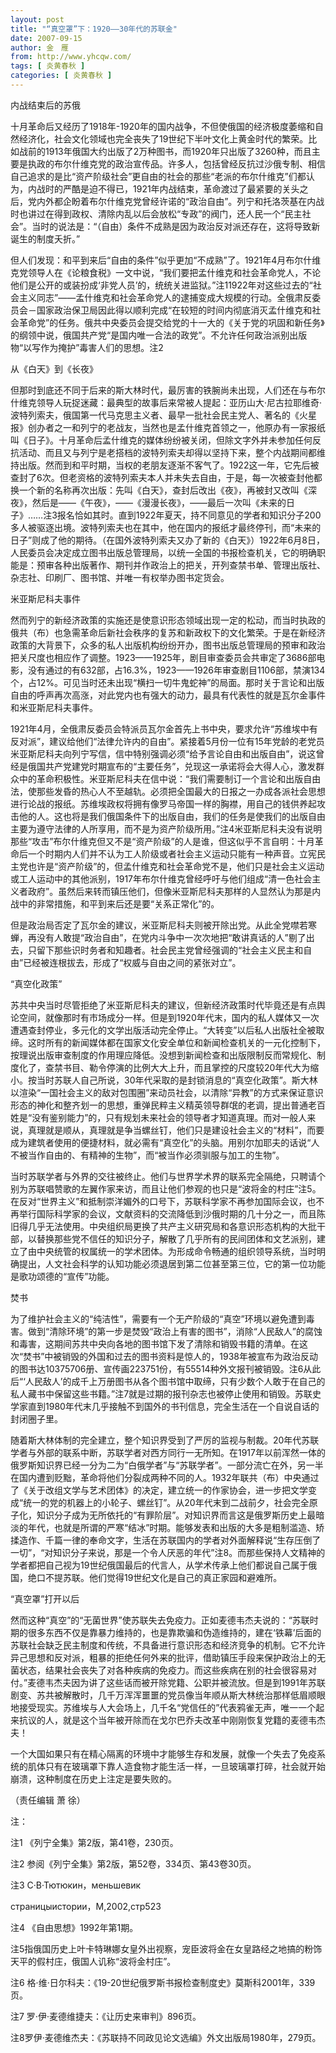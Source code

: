 ```yaml
---
layout: post
title: "“真空罩”下：1920——30年代的苏联金"
date: 2007-09-15
author: 金　雁
from: http://www.yhcqw.com/
tags: [ 炎黄春秋 ]
categories: [ 炎黄春秋 ]
---
```




内战结束后的苏俄


十月革命后又经历了1918年-1920年的国内战争，不但使俄国的经济极度萎缩和自然经济化，社会文化领域也完全丧失了19世纪下半叶文化上黄金时代的繁荣。比如战前的1913年俄国大约出版了2万种图书，而1920年只出版了3260种，而且主要是执政的布尔什维克党的政治宣传品。许多人，包括曾经反抗过沙俄专制、相信自己追求的是比“资产阶级社会”更自由的社会的那些“老派的布尔什维克”们都认为，内战时的严酷是迫不得已，1921年内战结束，革命渡过了最紧要的关头之后，党内外都企盼着布尔什维克党曾经许诺的“政治自由”。列宁和托洛茨基在内战时也讲过在得到政权、清除内乱以后会放松“专政”的阀门，还人民一个“民主社会”。当时的说法是：“（自由）条件不成熟是因为政治反对派还存在，这将导致新诞生的制度夭折。”


但人们发现：和平到来后“自由的条件”似乎更加“不成熟”了。1921年4月布尔什维克党领导人在《论粮食税》一文中说，“我们要把孟什维克和社会革命党人，不论他们是公开的或装扮成‘非党人员’的，统统关进监狱。”注11922年对这些过去的“社会主义同志”——孟什维克和社会革命党人的逮捕变成大规模的行动。全俄肃反委员会－国家政治保卫局因此得以顺利完成“在较短的时间内彻底消灭孟什维克和社会革命党”的任务。俄共中央委员会提交给党的十一大的《关于党的巩固和新任务》的纲领中说，俄国共产党“是国内唯一合法的政党”。不允许任何政治派别出版物“以写作为掩护”毒害人们的思想。注2

从《白天》到《长夜》


但那时到底还不同于后来的斯大林时代，最厉害的铁腕尚未出现，人们还在与布尔什维克领导人玩捉迷藏：最典型的故事后来常被人提起：亚历山大·尼古拉耶维奇·波特列索夫，俄国第一代马克思主义者、最早一批社会民主党人、著名的《火星报》创办者之一和列宁的老战友，当然也是孟什维克首领之一，他原办有一家报纸叫《日子》。十月革命后孟什维克的媒体纷纷被关闭，但除文字外并未参加任何反抗活动、而且又与列宁是老搭档的波特列索夫却得以坚持下来，整个内战期间都维持出版。然而到和平时期，当权的老朋友逐渐不客气了。1922这一年，它先后被查封了6次。但老资格的波特列索夫本人并未失去自由，于是，每一次被查封他都换一个新的名称再次出版：先叫《白天》，查封后改出《夜》，再被封又改叫《深夜》，然后是——《午夜》，——《漫漫长夜》，——最后一次叫《未来的日子》……注3报名恰如其时。直到1922年夏天，持不同意见的学者和知识分子200多人被驱逐出境。波特列索夫也在其中，他在国内的报纸才最终停刊，而“未来的日子”则成了他的期待。（在国外波特列索夫又办了新的《白天》）1922年6月8日，人民委员会决定成立图书出版总管理局，以统一全国的书报检查机关，它的明确职能是：预审各种出版著作、期刊并作政治上的把关，开列查禁书单、管理出版社、杂志社、印刷厂、图书馆、并唯一有权举办图书定货会。

米亚斯尼科夫事件


然而列宁的新经济政策的实施还是使意识形态领域出现一定的松动，而当时执政的俄共（布）也急需革命后新社会秩序的复苏和新政权下的文化繁荣。于是在新经济政策的大背景下，众多的私人出版机构纷纷开办，图书出版总管理局的预审和政治把关尺度也相应作了调整。1923——1925年，剧目审查委员会共审定了3686部电影，没有通过的有632部，占16.3%，1923——1926年审查剧目1106部，禁演134个，占12%。可见当时还未出现“横扫一切牛鬼蛇神”的局面。那时关于言论和出版自由的呼声再次高涨，对此党内也有强大的动力，最具有代表性的就是瓦尔金事件和米亚斯尼科夫事件。


1921年4月，全俄肃反委员会特派员瓦尔金首先上书中央，要求允许“苏维埃中有反对派”，建议给他们“法律允许内的自由”。紧接着5月份一位有15年党龄的老党员米亚斯尼科夫向列宁写信，信中特别强调必须“给予言论自由和出版自由”，说这曾经是俄国共产党建党时期宣布的“主要任务”，兑现这一承诺将会大得人心，激发群众中的革命积极性。米亚斯尼科夫在信中说：“我们需要制订一个言论和出版自由法，使那些发昏的热心人不至越轨。必须把全国最大的日报之一办成各派社会思想进行论战的报纸。苏维埃政权将拥有像罗马帝国一样的胸襟，用自己的钱供养起攻击他的人。这也将是我们俄国条件下的出版自由，我们的任务是使我们的出版自由主要为遵守法律的人所享用，而不是为资产阶级所用。”注4米亚斯尼科夫没有说明那些“攻击”布尔什维克但又不是“资产阶级”的人是谁，但这似乎不言自明：十月革命后一个时期内人们并不认为工人阶级或者社会主义运动只能有一种声音。立宪民主党也许是“资产阶级”的，但孟什维克和社会革命党不是，他们只是社会主义运动或工人运动中的其他派别，1917年布尔什维克曾经呼吁与他们组成“清一色社会主义者政府”。虽然后来转而镇压他们，但像米亚斯尼科夫那样的人显然认为那是内战中的非常措施，和平到来后还是要“关系正常化”的。


但是政治局否定了瓦尔金的建议，米亚斯尼科夫则被开除出党。从此全党噤若寒蝉，再没有人敢提“政治自由”，在党内斗争中一次次地把“敢讲真话的人”剔了出去，只留下那些识时务者和知趣者。社会民主党曾经强调的“社会主义民主和自由”已经被连根拔去，形成了“权威与自由之间的紧张对立”。

“真空化政策”


苏共中央当时尽管拒绝了米亚斯尼科夫的建议，但新经济政策时代毕竟还是有点舆论空间，就像那时有市场成分一样。但是到1920年代末，国内的私人媒体又一次遭遇查封停业，多元化的文学出版活动完全停止。“大转变”以后私人出版社全被取缔。这时所有的新闻媒体都在国家文化安全单位和新闻检查机关的一元化控制下，按理说出版审查制度的作用理应降低。没想到新闻检查和出版限制反而常规化、制度化了，查禁书目、勒令停演的比例大大上升，而且掌控的尺度较20年代大为缩小。按当时苏联人自己所说，30年代采取的是封锁消息的“真空化政策”。斯大林以渲染“一国社会主义的敌对包围圈”来动员社会，以清除“异教”的方式来保证意识形态的神化和整齐划一的思想，重弹民粹主义精英领导群氓的老调，提出普通老百姓是“没有鉴别能力”的，只有规划未来社会的领导者才知道真理。而对一般人来说，真理就是顺从，真理就是争当螺丝钉，他们只是建设社会主义的“材料”，而要成为建筑者使用的便捷材料，就必需有“真空化”的头脑。用别尔加耶夫的话说“人不被当作自由的、有精神的生物”，而“被当作必须驯服与加工的生物”。


当时苏联学者与外界的交往被终止。他们与世界学术界的联系完全隔绝，只聘请个别为苏联唱赞歌的左翼作家来访，而且让他们参观的也只是“波将金的村庄”注5。在反对“世界主义”和抵制崇洋媚外的口号下，苏联科学家不再参加国际会议，也不再举行国际科学家的会议，文献资料的交流降低到沙俄时期的几十分之一，而且陈旧得几乎无法使用。中央组织局更换了共产主义研究局和各意识形态机构的大批干部，以替换那些党不信任的知识分子，解散了几乎所有的民间团体和文艺派别，建立了由中央统管的权属统一的学术团体。为形成命令畅通的组织领导系统，当时明确提出，人文社会科学的认知功能必须退居到第二位甚至第三位，它的第一位功能是歌功颂德的“宣传”功能。

焚书


为了维护社会主义的“纯洁性”，需要有一个无产阶级的“真空”环境以避免遭到毒害。做到“清除环境”的第一步是焚毁“政治上有害的图书”，消除“人民敌人”的腐蚀和毒害，这期间苏共中央向各地的图书馆下发了清除和销毁书籍的清单。在这次“焚书”中被销毁的外国和过去的图书资料是惊人的，1938年被宣布为政治反动的图书达10375706册、宣传画223751份，有55514种外文报刊被销毁。注6从此后“‘人民敌人’的成千上万册图书从各个图书馆中取缔，只有少数个人敢于在自己的私人藏书中保留这些书籍。”注7就是过期的报刊杂志也被停止使用和销毁。苏联史学家直到1980年代末几乎接触不到国外的书刊信息，完全生活在一个自说自话的封闭圈子里。


随着斯大林体制的完全建立，整个知识界受到了严厉的监视与制裁。20年代苏联学者与外部的联系中断，苏联学者对西方同行一无所知。在1917年以前浑然一体的俄罗斯知识界已经一分为二为“白俄学者”与“苏联学者”。一部分流亡在外，另一半在国内遭到贬黜，革命将他们分裂成两种不同的人。1932年联共（布）中央通过了《关于改组文学与艺术团体》的决定，建立统一的作家协会，进一步把文学变成“统一的党的机器上的小轮子、螺丝钉”。从20年代末到二战前夕，社会完全原子化，知识分子成为无所依托的“有罪阶层”。对知识界而言这是俄罗斯历史上最暗淡的年代，也就是所谓的严寒“结冰”时期。能够发表和出版的大多是粗制滥造、矫揉造作、千篇一律的奉命文字，生活在苏联国内的学者对外面解释说“生存压倒了一切”，“对知识分子来说，那是一个令人厌恶的年代”注8。而那些保持人文精神的学者都把自己视为19世纪俄国最后的代言人，从学术传承上他们都说自己属于俄国，绝口不提苏联。他们觉得19世纪文化是自己的真正家园和避难所。

“真空罩”打开以后


然而这种“真空”的“无菌世界”使苏联失去免疫力。正如麦德韦杰夫说的：“苏联时期的很多东西不仅是靠暴力维持的，也是靠欺骗和伪造维持的，建在‘铁幕’后面的苏联社会缺乏民主制度和传统，不具备进行意识形态和经济竞争的机制。它不允许异己思想和反对派，粗暴的拒绝任何外来的批评，借助镇压手段来保护政治上的无菌状态，结果社会丧失了对各种疾病的免疫力。而这些疾病在别的社会很容易对付。”麦德韦杰夫因为讲了这些话而被开除党籍、公职并被流放。但是到1991年苏联剧变、苏共被解散时，几千万浑浑噩噩的党员像当年顺从斯大林统治那样低眉顺眼地接受现实。苏维埃与人大会场上，几千名“党信任的”代表鸦雀无声，唯一一个起来抗议的人，就是这个当年被开除而在戈尔巴乔夫改革中刚刚恢复党籍的麦德韦杰夫！


一个大国如果只有在精心隔离的环境中才能够生存和发展，就像一个失去了免疫系统的肌体只有在玻璃罩下靠人造食物才能生活一样，一旦玻璃罩打碎，社会就开始崩溃，这种制度在历史上注定是要失败的。

（责任编辑 萧 徐）

注：

注1 《列宁全集》第2版，第41卷，230页。

注2 参阅《列宁全集》第2版，第52卷，334页、第43卷30页。

注3 С·В·Тютюкин，меньшевик

страницыистории，М,2002,стр523

注4 《自由思想》1992年第1期。

注5指俄国历史上叶卡特琳娜女皇外出视察，宠臣波将金在女皇路经之地搞的粉饰天平的假村庄，俄国人讥称“波将金村庄”。

注6 格·维·日尔科夫：《19-20世纪俄罗斯书报检查制度史》莫斯科2001年，339页。

注7 罗·伊·麦德维捷夫：《让历史来审判》896页。

注8罗伊·麦德维杰夫：《苏联持不同政见论文选编》外文出版局1980年，279页。


